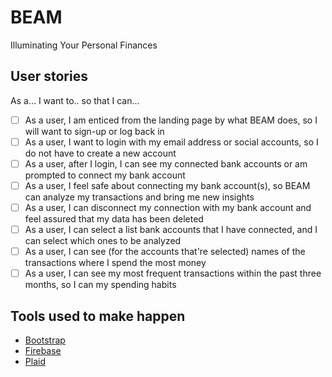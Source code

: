 # BEAM

Illuminating Your Personal Finances

## User stories
As a... I want to.. so that I can...
- [ ] As a user, I am enticed from the landing page by what BEAM does, so I will want to sign-up or log back in
- [ ] As a user, I want to login with my email address or social accounts, so I do not have to create a new account
- [ ] As a user, after I login, I can see my connected bank accounts or am prompted to connect my bank account
- [ ] As a user, I feel safe about connecting my bank account(s), so BEAM can analyze my transactions and bring me new insights
- [ ] As a user, I can disconnect my connection with my bank account and feel assured that my data has been deleted
- [ ] As a user, I can select a list bank accounts that I have connected, and I can select which ones to be analyzed
- [ ] As a user, I can see (for the accounts that're selected) names of the transactions where I spend the most money
- [ ] As a user, I can see my most frequent transactions within the past three months, so I can my spending habits

## Tools used to make happen

- [Bootstrap](https://getbootstrap.com/)
- [Firebase](https://console.firebase.google.com/)
- [Plaid](https://plaid.com/)
